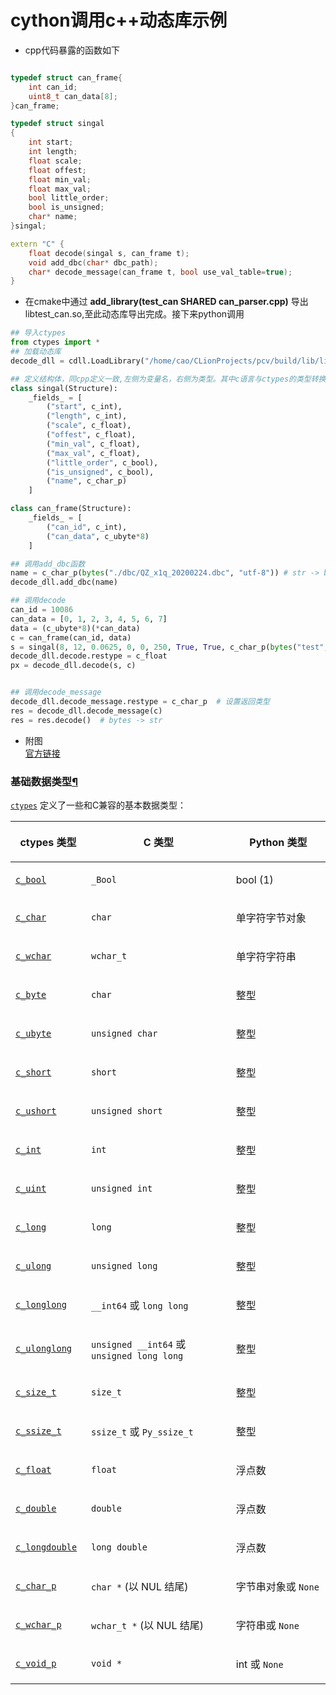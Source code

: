 # cython调用c++动态库示例

- cpp代码暴露的函数如下

```cpp

typedef struct can_frame{
    int can_id;
    uint8_t can_data[8];
}can_frame;

typedef struct singal
{
    int start;
    int length;
    float scale;
    float offest;
    float min_val;
    float max_val;
    bool little_order;
    bool is_unsigned;
    char* name;
}singal;

extern "C" {
    float decode(singal s, can_frame t);
    void add_dbc(char* dbc_path);
    char* decode_message(can_frame t, bool use_val_table=true);
}

```

- 在cmake中通过 **add_library(test_can SHARED can_parser.cpp)** 导出libtest_can.so,至此动态库导出完成。接下来python调用

```python
## 导入ctypes
from ctypes import *
## 加载动态库
decode_dll = cdll.LoadLibrary("/home/cao/CLionProjects/pcv/build/lib/libtest_can.so")

## 定义结构体，同cpp定义一致,左侧为变量名，右侧为类型。其中c语言与ctypes的类型转换见末尾
class singal(Structure):
    _fields_ = [
        ("start", c_int),
        ("length", c_int),
        ("scale", c_float),
        ("offest", c_float),
        ("min_val", c_float),
        ("max_val", c_float),
        ("little_order", c_bool),
        ("is_unsigned", c_bool),
        ("name", c_char_p)
    ]

class can_frame(Structure):
    _fields_ = [
        ("can_id", c_int),
        ("can_data", c_ubyte*8)
    ]

## 调用add_dbc函数
name = c_char_p(bytes("./dbc/QZ_x1q_20200224.dbc", "utf-8")) # str -> bytes -> c_char_p
decode_dll.add_dbc(name)

## 调用decode
can_id = 10086
can_data = [0, 1, 2, 3, 4, 5, 6, 7]
data = (c_ubyte*8)(*can_data)
c = can_frame(can_id, data)
s = singal(8, 12, 0.0625, 0, 0, 250, True, True, c_char_p(bytes("test", "utf-8")))
decode_dll.decode.restype = c_float
px = decode_dll.decode(s, c)


## 调用decode_message
decode_dll.decode_message.restype = c_char_p  # 设置返回类型
res = decode_dll.decode_message(c)
res = res.decode()  # bytes -> str

```

- 附图  
[官方链接](https://docs.python.org/zh-cn/3.7/library/ctypes.html)

<div class="section" id="fundamental-data-types">
<span id="ctypes-fundamental-data-types"></span><h3>基础数据类型<a class="headerlink" href="#fundamental-data-types" title="永久链接至标题">¶</a></h3>
<p><a class="reference internal" href="#module-ctypes" title="ctypes: A foreign function library for Python."><code class="xref py py-mod docutils literal notranslate"><span class="pre">ctypes</span></code></a> 定义了一些和C兼容的基本数据类型：</p>
<table class="docutils align-default">
<colgroup>
<col style="width: 24%">
<col style="width: 46%">
<col style="width: 30%">
</colgroup>
<thead>
<tr class="row-odd"><th class="head"><p>ctypes 类型</p></th>
<th class="head"><p>C 类型</p></th>
<th class="head"><p>Python 类型</p></th>
</tr>
</thead>
<tbody>
<tr class="row-even"><td><p><a class="reference internal" href="#ctypes.c_bool" title="ctypes.c_bool"><code class="xref py py-class docutils literal notranslate"><span class="pre">c_bool</span></code></a></p></td>
<td><p><code class="xref c c-type docutils literal notranslate"><span class="pre">_Bool</span></code></p></td>
<td><p>bool (1)</p></td>
</tr>
<tr class="row-odd"><td><p><a class="reference internal" href="#ctypes.c_char" title="ctypes.c_char"><code class="xref py py-class docutils literal notranslate"><span class="pre">c_char</span></code></a></p></td>
<td><p><code class="xref c c-type docutils literal notranslate"><span class="pre">char</span></code></p></td>
<td><p>单字符字节对象</p></td>
</tr>
<tr class="row-even"><td><p><a class="reference internal" href="#ctypes.c_wchar" title="ctypes.c_wchar"><code class="xref py py-class docutils literal notranslate"><span class="pre">c_wchar</span></code></a></p></td>
<td><p><code class="xref c c-type docutils literal notranslate"><span class="pre">wchar_t</span></code></p></td>
<td><p>单字符字符串</p></td>
</tr>
<tr class="row-odd"><td><p><a class="reference internal" href="#ctypes.c_byte" title="ctypes.c_byte"><code class="xref py py-class docutils literal notranslate"><span class="pre">c_byte</span></code></a></p></td>
<td><p><code class="xref c c-type docutils literal notranslate"><span class="pre">char</span></code></p></td>
<td><p>整型</p></td>
</tr>
<tr class="row-even"><td><p><a class="reference internal" href="#ctypes.c_ubyte" title="ctypes.c_ubyte"><code class="xref py py-class docutils literal notranslate"><span class="pre">c_ubyte</span></code></a></p></td>
<td><p><code class="xref c c-type docutils literal notranslate"><span class="pre">unsigned</span> <span class="pre">char</span></code></p></td>
<td><p>整型</p></td>
</tr>
<tr class="row-odd"><td><p><a class="reference internal" href="#ctypes.c_short" title="ctypes.c_short"><code class="xref py py-class docutils literal notranslate"><span class="pre">c_short</span></code></a></p></td>
<td><p><code class="xref c c-type docutils literal notranslate"><span class="pre">short</span></code></p></td>
<td><p>整型</p></td>
</tr>
<tr class="row-even"><td><p><a class="reference internal" href="#ctypes.c_ushort" title="ctypes.c_ushort"><code class="xref py py-class docutils literal notranslate"><span class="pre">c_ushort</span></code></a></p></td>
<td><p><code class="xref c c-type docutils literal notranslate"><span class="pre">unsigned</span> <span class="pre">short</span></code></p></td>
<td><p>整型</p></td>
</tr>
<tr class="row-odd"><td><p><a class="reference internal" href="#ctypes.c_int" title="ctypes.c_int"><code class="xref py py-class docutils literal notranslate"><span class="pre">c_int</span></code></a></p></td>
<td><p><code class="xref c c-type docutils literal notranslate"><span class="pre">int</span></code></p></td>
<td><p>整型</p></td>
</tr>
<tr class="row-even"><td><p><a class="reference internal" href="#ctypes.c_uint" title="ctypes.c_uint"><code class="xref py py-class docutils literal notranslate"><span class="pre">c_uint</span></code></a></p></td>
<td><p><code class="xref c c-type docutils literal notranslate"><span class="pre">unsigned</span> <span class="pre">int</span></code></p></td>
<td><p>整型</p></td>
</tr>
<tr class="row-odd"><td><p><a class="reference internal" href="#ctypes.c_long" title="ctypes.c_long"><code class="xref py py-class docutils literal notranslate"><span class="pre">c_long</span></code></a></p></td>
<td><p><code class="xref c c-type docutils literal notranslate"><span class="pre">long</span></code></p></td>
<td><p>整型</p></td>
</tr>
<tr class="row-even"><td><p><a class="reference internal" href="#ctypes.c_ulong" title="ctypes.c_ulong"><code class="xref py py-class docutils literal notranslate"><span class="pre">c_ulong</span></code></a></p></td>
<td><p><code class="xref c c-type docutils literal notranslate"><span class="pre">unsigned</span> <span class="pre">long</span></code></p></td>
<td><p>整型</p></td>
</tr>
<tr class="row-odd"><td><p><a class="reference internal" href="#ctypes.c_longlong" title="ctypes.c_longlong"><code class="xref py py-class docutils literal notranslate"><span class="pre">c_longlong</span></code></a></p></td>
<td><p><code class="xref c c-type docutils literal notranslate"><span class="pre">__int64</span></code> 或 <code class="xref c c-type docutils literal notranslate"><span class="pre">long</span> <span class="pre">long</span></code></p></td>
<td><p>整型</p></td>
</tr>
<tr class="row-even"><td><p><a class="reference internal" href="#ctypes.c_ulonglong" title="ctypes.c_ulonglong"><code class="xref py py-class docutils literal notranslate"><span class="pre">c_ulonglong</span></code></a></p></td>
<td><p><code class="xref c c-type docutils literal notranslate"><span class="pre">unsigned</span> <span class="pre">__int64</span></code> 或 <code class="xref c c-type docutils literal notranslate"><span class="pre">unsigned</span> <span class="pre">long</span> <span class="pre">long</span></code></p></td>
<td><p>整型</p></td>
</tr>
<tr class="row-odd"><td><p><a class="reference internal" href="#ctypes.c_size_t" title="ctypes.c_size_t"><code class="xref py py-class docutils literal notranslate"><span class="pre">c_size_t</span></code></a></p></td>
<td><p><code class="xref c c-type docutils literal notranslate"><span class="pre">size_t</span></code></p></td>
<td><p>整型</p></td>
</tr>
<tr class="row-even"><td><p><a class="reference internal" href="#ctypes.c_ssize_t" title="ctypes.c_ssize_t"><code class="xref py py-class docutils literal notranslate"><span class="pre">c_ssize_t</span></code></a></p></td>
<td><p><code class="xref c c-type docutils literal notranslate"><span class="pre">ssize_t</span></code> 或 <code class="xref c c-type docutils literal notranslate"><span class="pre">Py_ssize_t</span></code></p></td>
<td><p>整型</p></td>
</tr>
<tr class="row-odd"><td><p><a class="reference internal" href="#ctypes.c_float" title="ctypes.c_float"><code class="xref py py-class docutils literal notranslate"><span class="pre">c_float</span></code></a></p></td>
<td><p><code class="xref c c-type docutils literal notranslate"><span class="pre">float</span></code></p></td>
<td><p>浮点数</p></td>
</tr>
<tr class="row-even"><td><p><a class="reference internal" href="#ctypes.c_double" title="ctypes.c_double"><code class="xref py py-class docutils literal notranslate"><span class="pre">c_double</span></code></a></p></td>
<td><p><code class="xref c c-type docutils literal notranslate"><span class="pre">double</span></code></p></td>
<td><p>浮点数</p></td>
</tr>
<tr class="row-odd"><td><p><a class="reference internal" href="#ctypes.c_longdouble" title="ctypes.c_longdouble"><code class="xref py py-class docutils literal notranslate"><span class="pre">c_longdouble</span></code></a></p></td>
<td><p><code class="xref c c-type docutils literal notranslate"><span class="pre">long</span> <span class="pre">double</span></code></p></td>
<td><p>浮点数</p></td>
</tr>
<tr class="row-even"><td><p><a class="reference internal" href="#ctypes.c_char_p" title="ctypes.c_char_p"><code class="xref py py-class docutils literal notranslate"><span class="pre">c_char_p</span></code></a></p></td>
<td><p><code class="xref c c-type docutils literal notranslate"><span class="pre">char</span> <span class="pre">*</span></code> (以 NUL 结尾)</p></td>
<td><p>字节串对象或 <code class="docutils literal notranslate"><span class="pre">None</span></code></p></td>
</tr>
<tr class="row-odd"><td><p><a class="reference internal" href="#ctypes.c_wchar_p" title="ctypes.c_wchar_p"><code class="xref py py-class docutils literal notranslate"><span class="pre">c_wchar_p</span></code></a></p></td>
<td><p><code class="xref c c-type docutils literal notranslate"><span class="pre">wchar_t</span> <span class="pre">*</span></code> (以 NUL 结尾)</p></td>
<td><p>字符串或 <code class="docutils literal notranslate"><span class="pre">None</span></code></p></td>
</tr>
<tr class="row-even"><td><p><a class="reference internal" href="#ctypes.c_void_p" title="ctypes.c_void_p"><code class="xref py py-class docutils literal notranslate"><span class="pre">c_void_p</span></code></a></p></td>
<td><p><code class="xref c c-type docutils literal notranslate"><span class="pre">void</span> <span class="pre">*</span></code></p></td>
<td><p>int 或 <code class="docutils literal notranslate"><span class="pre">None</span></code></p></td>
</tr>
</tbody>
</table>

